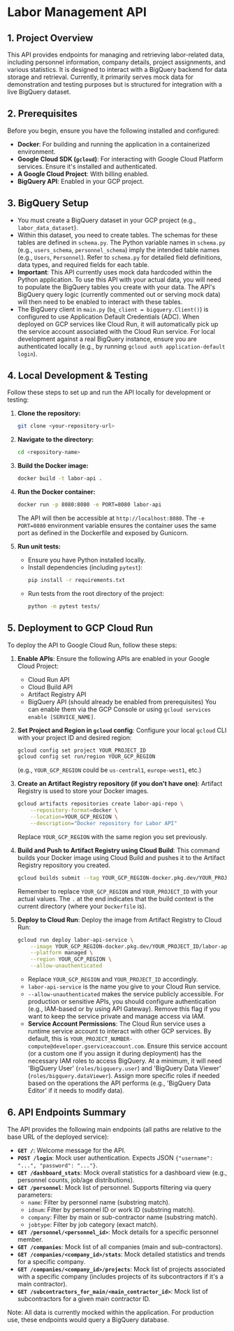# Labor Management API

## 1. Project Overview

This API provides endpoints for managing and retrieving labor-related data, including personnel information, company details, project assignments, and various statistics. It is designed to interact with a BigQuery backend for data storage and retrieval. Currently, it primarily serves mock data for demonstration and testing purposes but is structured for integration with a live BigQuery dataset.

## 2. Prerequisites

Before you begin, ensure you have the following installed and configured:

*   **Docker**: For building and running the application in a containerized environment.
*   **Google Cloud SDK (`gcloud`)**: For interacting with Google Cloud Platform services. Ensure it's installed and authenticated.
*   **A Google Cloud Project**: With billing enabled.
*   **BigQuery API**: Enabled in your GCP project.

## 3. BigQuery Setup

*   You must create a BigQuery dataset in your GCP project (e.g., `labor_data_dataset`).
*   Within this dataset, you need to create tables. The schemas for these tables are defined in `schema.py`. The Python variable names in `schema.py` (e.g., `users_schema`, `personnel_schema`) imply the intended table names (e.g., `Users`, `Personnel`). Refer to `schema.py` for detailed field definitions, data types, and required fields for each table.
*   **Important**: This API currently uses mock data hardcoded within the Python application. To use this API with your actual data, you will need to populate the BigQuery tables you create with your data. The API's BigQuery query logic (currently commented out or serving mock data) will then need to be enabled to interact with these tables.
*   The BigQuery client in `main.py` (`bq_client = bigquery.Client()`) is configured to use Application Default Credentials (ADC). When deployed on GCP services like Cloud Run, it will automatically pick up the service account associated with the Cloud Run service. For local development against a real BigQuery instance, ensure you are authenticated locally (e.g., by running `gcloud auth application-default login`).

## 4. Local Development & Testing

Follow these steps to set up and run the API locally for development or testing:

1.  **Clone the repository:**
    ```bash
    git clone <your-repository-url>
    ```
2.  **Navigate to the directory:**
    ```bash
    cd <repository-name>
    ```
3.  **Build the Docker image:**
    ```bash
    docker build -t labor-api .
    ```
4.  **Run the Docker container:**
    ```bash
    docker run -p 8080:8080 -e PORT=8080 labor-api
    ```
    The API will then be accessible at `http://localhost:8080`. The `-e PORT=8080` environment variable ensures the container uses the same port as defined in the Dockerfile and exposed by Gunicorn.

5.  **Run unit tests:**
    *   Ensure you have Python installed locally.
    *   Install dependencies (including `pytest`):
        ```bash
        pip install -r requirements.txt
        ```
    *   Run tests from the root directory of the project:
        ```bash
        python -m pytest tests/
        ```

## 5. Deployment to GCP Cloud Run

To deploy the API to Google Cloud Run, follow these steps:

1.  **Enable APIs**:
    Ensure the following APIs are enabled in your Google Cloud Project:
    *   Cloud Run API
    *   Cloud Build API
    *   Artifact Registry API
    *   BigQuery API (should already be enabled from prerequisites)
    You can enable them via the GCP Console or using `gcloud services enable [SERVICE_NAME]`.

2.  **Set Project and Region in `gcloud` config**:
    Configure your local `gcloud` CLI with your project ID and desired region:
    ```bash
    gcloud config set project YOUR_PROJECT_ID
    gcloud config set run/region YOUR_GCP_REGION
    ```
    (e.g., `YOUR_GCP_REGION` could be `us-central1`, `europe-west1`, etc.)

3.  **Create an Artifact Registry repository (if you don't have one)**:
    Artifact Registry is used to store your Docker images.
    ```bash
    gcloud artifacts repositories create labor-api-repo \
        --repository-format=docker \
        --location=YOUR_GCP_REGION \
        --description="Docker repository for Labor API"
    ```
    Replace `YOUR_GCP_REGION` with the same region you set previously.

4.  **Build and Push to Artifact Registry using Cloud Build**:
    This command builds your Docker image using Cloud Build and pushes it to the Artifact Registry repository you created.
    ```bash
    gcloud builds submit --tag YOUR_GCP_REGION-docker.pkg.dev/YOUR_PROJECT_ID/labor-api-repo/labor-api:latest .
    ```
    Remember to replace `YOUR_GCP_REGION` and `YOUR_PROJECT_ID` with your actual values. The `.` at the end indicates that the build context is the current directory (where your `Dockerfile` is).

5.  **Deploy to Cloud Run**:
    Deploy the image from Artifact Registry to Cloud Run:
    ```bash
    gcloud run deploy labor-api-service \
        --image YOUR_GCP_REGION-docker.pkg.dev/YOUR_PROJECT_ID/labor-api-repo/labor-api:latest \
        --platform managed \
        --region YOUR_GCP_REGION \
        --allow-unauthenticated
    ```
    *   Replace `YOUR_GCP_REGION` and `YOUR_PROJECT_ID` accordingly.
    *   `labor-api-service` is the name you give to your Cloud Run service.
    *   `--allow-unauthenticated` makes the service publicly accessible. For production or sensitive APIs, you should configure authentication (e.g., IAM-based or by using API Gateway). Remove this flag if you want to keep the service private and manage access via IAM.
    *   **Service Account Permissions**: The Cloud Run service uses a runtime service account to interact with other GCP services. By default, this is `YOUR_PROJECT_NUMBER-compute@developer.gserviceaccount.com`. Ensure this service account (or a custom one if you assign it during deployment) has the necessary IAM roles to access BigQuery. At a minimum, it will need 'BigQuery User' (`roles/bigquery.user`) and 'BigQuery Data Viewer' (`roles/bigquery.dataViewer`). Assign more specific roles if needed based on the operations the API performs (e.g., 'BigQuery Data Editor' if it needs to modify data).

## 6. API Endpoints Summary

The API provides the following main endpoints (all paths are relative to the base URL of the deployed service):

*   **`GET /`**: Welcome message for the API.
*   **`POST /login`**: Mock user authentication. Expects JSON `{"username": "...", "password": "..."}`.
*   **`GET /dashboard_stats`**: Mock overall statistics for a dashboard view (e.g., personnel counts, job/age distributions).
*   **`GET /personnel`**: Mock list of personnel. Supports filtering via query parameters:
    *   `name`: Filter by personnel name (substring match).
    *   `idnum`: Filter by personnel ID or work ID (substring match).
    *   `company`: Filter by main or sub-contractor name (substring match).
    *   `jobtype`: Filter by job category (exact match).
*   **`GET /personnel/<personnel_id>`**: Mock details for a specific personnel member.
*   **`GET /companies`**: Mock list of all companies (main and sub-contractors).
*   **`GET /companies/<company_id>/stats`**: Mock detailed statistics and trends for a specific company.
*   **`GET /companies/<company_id>/projects`**: Mock list of projects associated with a specific company (includes projects of its subcontractors if it's a main contractor).
*   **`GET /subcontractors_for_main/<main_contractor_id>`**: Mock list of subcontractors for a given main contractor ID.

Note: All data is currently mocked within the application. For production use, these endpoints would query a BigQuery database.
